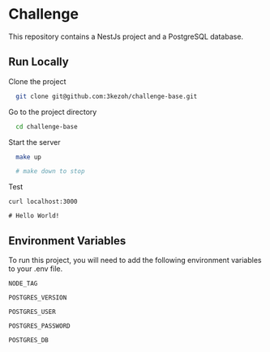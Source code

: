 # Challenge

This repository contains a NestJs project and a PostgreSQL database.

## Run Locally

Clone the project

```bash
  git clone git@github.com:3kezoh/challenge-base.git
```

Go to the project directory

```bash
  cd challenge-base
```

Start the server

```bash
  make up

  # make down to stop
```

Test

```
curl localhost:3000

# Hello World!
```

## Environment Variables

To run this project, you will need to add the following environment variables to your .env file.

`NODE_TAG`

`POSTGRES_VERSION`

`POSTGRES_USER`

`POSTGRES_PASSWORD`

`POSTGRES_DB`

